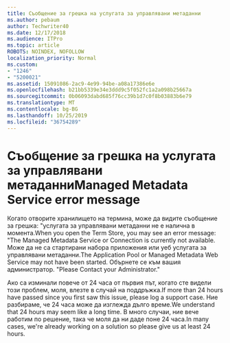 ```yaml
---
title: Съобщение за грешка на услугата за управлявани метаданни
ms.author: pebaum
author: Techwriter40
ms.date: 12/17/2018
ms.audience: ITPro
ms.topic: article
ROBOTS: NOINDEX, NOFOLLOW
localization_priority: Normal
ms.custom:
- "1246"
- "5200021"
ms.assetid: 15091086-2ac9-4e99-94be-a08a17386e6e
ms.openlocfilehash: b21bb5339e34e3ddd9c5f052fc1a2a098b25667a
ms.sourcegitcommit: 0b06093dabd685f76cc39b1d7c0f8b03883b6e79
ms.translationtype: MT
ms.contentlocale: bg-BG
ms.lasthandoff: 10/25/2019
ms.locfileid: "36754289"
---
```

# <a name="managed-metadata-service-error-message"></a><span data-ttu-id="f3f1b-102">Съобщение за грешка на услугата за управлявани метаданни</span><span class="sxs-lookup"><span data-stu-id="f3f1b-102">Managed Metadata Service error message</span></span>

<span data-ttu-id="f3f1b-103">Когато отворите хранилището на термина, може да видите съобщение за грешка: "услугата за управлявани метаданни не е налична в момента.</span><span class="sxs-lookup"><span data-stu-id="f3f1b-103">When you open the Term Store, you may see an error message: "The Managed Metadata Service or Connection is currently not available.</span></span> <span data-ttu-id="f3f1b-104">Може да не са стартирани набора приложения или уеб услугата за управлявани метаданни.</span><span class="sxs-lookup"><span data-stu-id="f3f1b-104">The Application Pool or Managed Metadata Web Service may not have been started.</span></span> <span data-ttu-id="f3f1b-105">Обърнете се към вашия администратор. "</span><span class="sxs-lookup"><span data-stu-id="f3f1b-105">Please Contact your Administrator."</span></span>
  
<span data-ttu-id="f3f1b-106">Ако са изминали повече от 24 часа от първия път, когато сте видели този проблем, моля, влезте в случай на поддръжка.</span><span class="sxs-lookup"><span data-stu-id="f3f1b-106">If more than 24 hours have passed since you first saw this issue, please log a support case.</span></span> <span data-ttu-id="f3f1b-107">Ние разбираме, че 24 часа може да изглежда дълго време.</span><span class="sxs-lookup"><span data-stu-id="f3f1b-107">We understand that 24 hours may seem like a long time.</span></span> <span data-ttu-id="f3f1b-108">В много случаи, ние вече работим по решение, така че моля да ни даде поне 24 часа.</span><span class="sxs-lookup"><span data-stu-id="f3f1b-108">In many cases, we're already working on a solution so please give us at least 24 hours.</span></span>
  